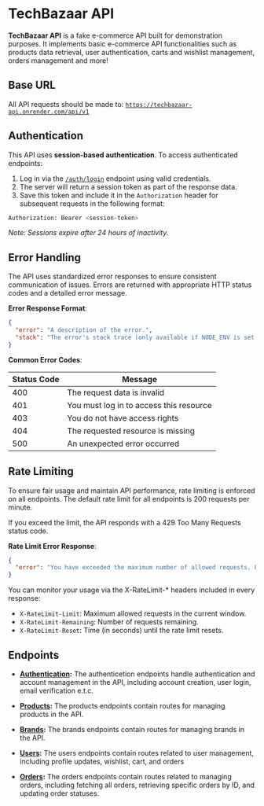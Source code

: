 # TechBazaar API

**TechBazaar API** is a fake e-commerce API built for demonstration purposes. It implements basic e-commerce API functionalities such as products data retrieval, user authentication, carts and wishlist management, orders management and more!

## Base URL

All API requests should be made to: [`https://techbazaar-api.onrender.com/api/v1`](https://techbazaar-api.onrender.com/api/v1)

## Authentication

This API uses **session-based authentication**. To access authenticated endpoints:

1. Log in via the [`/auth/login`](./docs/auth/README.md#3-login-user) endpoint using valid credentials.
2. The server will return a session token as part of the response data.
3. Save this token and include it in the `Authorization` header for subsequent requests in the following format:

```bash
Authorization: Bearer <session-token>
```

_Note: Sessions expire after 24 hours of inactivity._

## Error Handling

The API uses standardized error responses to ensure consistent communication of issues. Errors are returned with appropriate HTTP status codes and a detailed error message.

**Error Response Format**:

<!-- {
  "success": false,
  "error": {
    "code": "ERROR_CODE",
    "message": "A description of the error."
  }
} -->

```json
{
  "error": "A description of the error.",
  "stack": "The error's stack trace (only available if NODE_ENV is set to development)"
}
```

**Common Error Codes**:

| Status Code | Message                                 |
| ----------- | --------------------------------------- |
| 400         | The request data is invalid             |
| 401         | You must log in to access this resource |
| 403         | You do not have access rights           |
| 404         | The requested resource is missing       |
| 500         | An unexpected error occurred            |

## Rate Limiting

To ensure fair usage and maintain API performance, rate limiting is enforced on all endpoints. The default rate limit for all endpoints is 200 requests per minute.

If you exceed the limit, the API responds with a 429 Too Many Requests status code.

**Rate Limit Error Response**:

```json
{
  "error": "You have exceeded the maximum number of allowed requests. Please try again later."
}
```

You can monitor your usage via the X-RateLimit-\* headers included in every response:

- `X-RateLimit-Limit`: Maximum allowed requests in the current window.
- `X-RateLimit-Remaining`: Number of requests remaining.
- `X-RateLimit-Reset`: Time (in seconds) until the rate limit resets.

## Endpoints

- **[Authentication](./docs/auth/README.md):**
  The authenticetion endpoints handle authentication and account management in the API, including account creation, user login, email verification e.t.c.

- **[Products](./docs/products/README.md):**
  The products endpoints contain routes for managing products in the API.

- **[Brands](./docs/brands/README.md):**
  The brands endpoints contain routes for managing brands in the API.

- **[Users](./docs/users/README.md):**
  The users endpoints contain routes related to user management, including profile updates, wishlist, cart, and orders

- **[Orders](./docs/orders/README.md):**
  The orders endpoints contain routes related to managing orders, including fetching all orders, retrieving specific orders by ID, and updating order statuses.
